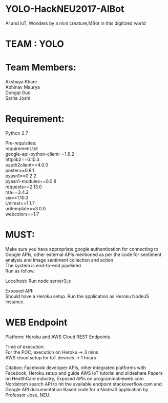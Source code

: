 # YOLO-HackNEU2017-AIBot
AI and IoT, Wonders by a mini creature,MBot in this digitized world
# TEAM : YOLO
# Team Members:     
Akshaya Khare    
Abhinav Maurya    
Dongqi Guo    
Sarita Joshi    



# Requirement:
Python 2.7    

Pre-requisites:    
requirement.txt     
google-api-python-client==1.6.2    
httplib2==0.10.3    
oauth2client==4.0.0   
poster==0.8.1     
pyasn1==0.2.2    
pyasn1-modules==0.0.8   
requests==2.13.0   
rsa==3.4.2    
six==1.10.0    
Unirest==1.1.7    
uritemplate==3.0.0    
webcolors==1.7     

# MUST:    
Make sure you have appropriate google authentication for connecting to Google APIs, other external APIs mentioned as per the code for sentiment analysis and Image sentiment collection and action       
The system is end-to-end pipelined        
Run as follow:     

Localhost: Run node server3.js    

Exposed API:    
Should have a Heroku setup. Run the application as Heroku NodeJS instance.

# WEB Endpoint    
Platform: Heroku and AWS Cloud REST Endpoints    

Time of execution:   
For the POC, execution on Heroku -> 3 mins   
AWS cloud setup for IoT devices -> 1 hours    


Citation: 
Facebook developer APIs, other integrated platforms with Facebook, Heroku setup and guide
AWS IoT tutorial and slideshare
Papers on HealthCare industry, Exposed APIs on programmableweb.com
Nordstrom search API to hit the available endpoint
stackoverflow.com and Google API documentation
Based  code for a NodeJS application by Professor Jose, NEU.
